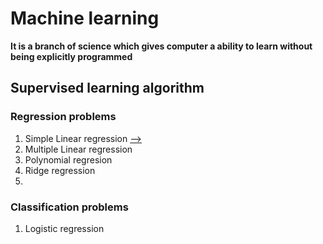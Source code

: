 # Machine learning
 
**It is a branch of science which gives computer a ability to learn without being explicitly programmed**



## Supervised learning algorithm
### Regression  problems
  1. Simple Linear regression [-->](https://github.com/ganeshpython/Machine-learning/tree/master/Logistic%20Regression)
  2. Multiple Linear regression
  3. Polynomial regresion
  4. Ridge regression
  5.
### Classification problems
   1. Logistic regression
